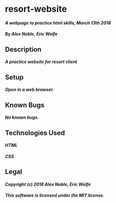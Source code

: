 # resort-website

#### _A webpage to practice html skills, March 13th 2018_

#### By _**Alex Noble, Eric Wolfe**_

## Description

#### _A practice website for resort client_

## Setup

#### _Open in a web browser._

## Known Bugs

#### _No known bugs._

## Technologies Used

#### _HTML_
#### _CSS_

## Legal

#### _Copyright (c) 2018 Alex Noble, Eric Wolfe_

#### _This software is licensed under the MIT license._
